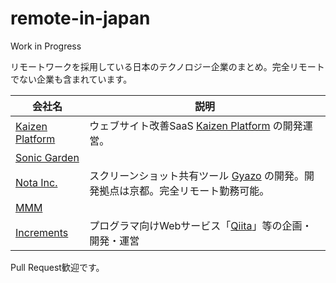 # remote-in-japan
Work in Progress

リモートワークを採用している日本のテクノロジー企業のまとめ。完全リモートでない企業も含まれています。

| 会社名  | 説明 |
| ------------- | ------------- |
| [Kaizen Platform](https://kaizenplatform.com/ja/aboutus.html)  | ウェブサイト改善SaaS [Kaizen Platform](https://kaizenplatform.com) の開発運営。 |
| [Sonic Garden](http://www.sonicgarden.jp/)  |  |
| [Nota Inc.](http://www.notainc.com/) | スクリーンショット共有ツール [Gyazo](https://gyazo.com/) の開発。開発拠点は京都。完全リモート勤務可能。 |
| [MMM](http://mmmcorp.co.jp/) | |
| [Increments](http://increments.co.jp/) | プログラマ向けWebサービス「[Qiita](http://qiita.com)」等の企画・開発・運営 |


Pull Request歓迎です。

